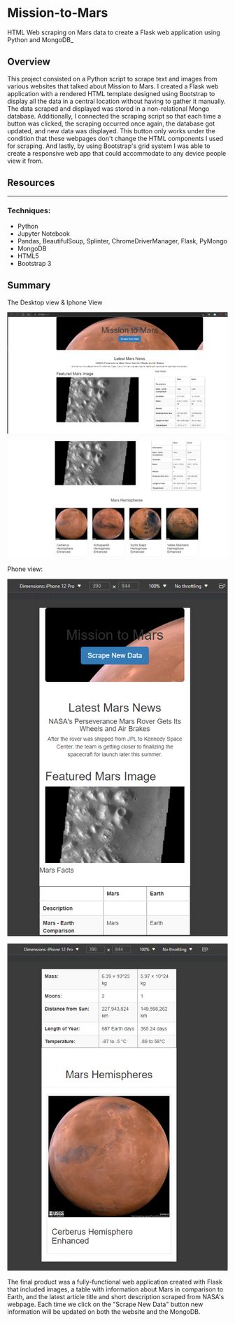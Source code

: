 # **Mission-to-Mars**
HTML Web scraping on Mars data to create a Flask web application using Python and MongoDB_

## **Overview**

This project consisted on a Python script to scrape text and images from various websites that talked about Mission to Mars. I created a Flask web application with a rendered HTML template designed using Bootstrap to display all the data in a central location without having to gather it manually. The data scraped and displayed was stored in a non-relational Mongo database. Additionally, I connected the scraping script so that each time a button was clicked, the scraping occurred once again, the database got updated, and new data was displayed. This button only works under the condition that these webpages don't change the HTML components I used for scraping. And lastly, by using Bootstrap's grid system I was able to create a responsive web app that could accommodate to any device people view it from.

## **Resources**
---
### Techniques:
* Python
* Jupyter Notebook
* Pandas, BeautifulSoup, Splinter, ChromeDriverManager, Flask, PyMongo
* MongoDB
* HTML5
* Bootstrap 3

## **Summary**

The Desktop view & Iphone View

![ScreenShot](https://github.com/ruimin1231/Web-Scraping-with-HTML-CSS/blob/main/challenge/images/mission_to_mars_desktop1.png)

![ScreenShot](https://github.com/ruimin1231/Web-Scraping-with-HTML-CSS/blob/main/challenge/images/mission_to_mars_desktop2.png)

Phone view:

![ScreenShot](https://github.com/ruimin1231/Web-Scraping-with-HTML-CSS/blob/main/challenge/images/iPhone_view1.png)

![ScreenShot](https://github.com/ruimin1231/Web-Scraping-with-HTML-CSS/blob/main/challenge/images/iPhone_view_2.png)

The final product was a fully-functional web application created with Flask that included images, a table with information about Mars in comparison to Earth, and the latest article title and short description scraped from NASA's webpage. Each time we click on the "Scrape New Data" button new information will be updated on both the website and the MongoDB.
